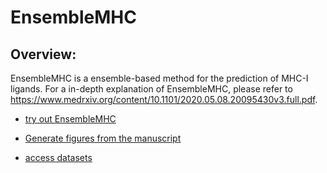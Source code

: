 # EnsembleMHC

## Overview:

EnsembleMHC is a ensemble-based method for the prediction of MHC-I ligands. For a in-depth explanation of EnsembleMHC, please refer to https://www.medrxiv.org/content/10.1101/2020.05.08.20095430v3.full.pdf.
	
* [try out EnsembleMHC](EnsembleMHC/)

* [Generate figures from the manuscript](manuscript_figures/)

* [access datasets](datasets/)

